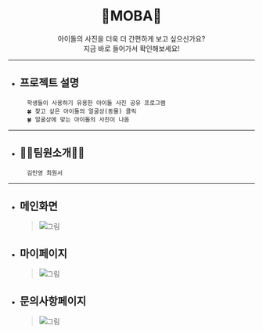 # <div align="center">💚MOBA💚</div>

<div align="center">아이돌의 사진을 더욱 더 간편하게 보고 싶으신가요?<br/>
                            지금 바로 들어가서 확인해보세요! </div>

---
- ## 프로젝트 설명
        학생들이 사용하기 유용한 아이돌 사진 공유 프로그램
        🍀 찾고 싶은 아이돌의 얼굴상(동물) 클릭
        🍀 얼굴상에 맞는 아이돌의 사진이 나옴

---
- ## 🙌🏻팀원소개🙌🏻
        김민영 최원서
---
- ## 메인화면
    > ![그림](./img/readme1.jpg)

- ## 마이페이지
    > ![그림](./img/readme2.jpg)

- ## 문의사항페이지
    > ![그림](./img/readme3.jpg)